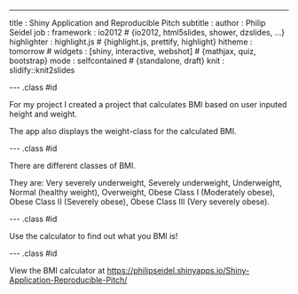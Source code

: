 ---
title       : Shiny Application and Reproducible Pitch
subtitle    : 
author      : Philip Seidel
job         : 
framework   : io2012        # {io2012, html5slides, shower, dzslides, ...}
highlighter : highlight.js  # {highlight.js, prettify, highlight}
hitheme     : tomorrow      # 
widgets     : [shiny, interactive, webshot]            # {mathjax, quiz, bootstrap}
mode        : selfcontained # {standalone, draft}
knit        : slidify::knit2slides

--- .class #id 

For my project I created a project that calculates BMI based on user inputed height and weight.

The app also displays the weight-class for the calculated BMI.

--- .class #id



There are  different classes of BMI.

They are: Very severely underweight, Severely underweight, Underweight, Normal (healthy weight), Overweight, Obese Class I (Moderately obese), Obese Class II (Severely obese), Obese Class III (Very severely obese).

--- .class #id

Use the calculator to find out what you BMI is!

--- .class #id

View the BMI calculator at https://philipseidel.shinyapps.io/Shiny-Application-Reproducible-Pitch/



